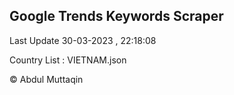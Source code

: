 

## Google Trends Keywords Scraper 
 
Last Update 30-03-2023 , 22:18:08

Country List :
VIETNAM.json



© Abdul Muttaqin 
